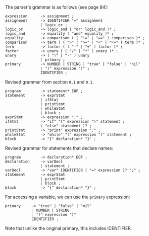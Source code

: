 The parser's grammar is as follows (see page 84):

```
expression      -> assignment ;
assignment      -> IDENTIFIER "=" assignment 
                | logic_or ;
logic_or        -> logic_and ( "or" logic_and )* ;
logic_and       -> equality ( "and" equality )* ;
equality        -> comparison ( ( "!=" | "==" ) comparison )* ;
comparison      -> term ( ( ">" | ">=" | "<" | "<=" ) term )* ;
term            -> factor ( ( "-" | "+" ) factor )* ;
factor          -> unary ( ( "/" | "*" ) unary )* ;
unary           -> ( "!" | "-" ) unary
                | primary ;
primary         -> NUMBER | STRING | "true" | "false" | "nil"                   
                | "(" expression ")" ;
                IDENTIFIER ;
```

Revised grammar from section `8.1` and `9.1`.

```
program         -> statement* EOF ;
statement       -> exprStmt
                | ifStmt
                | printStmt
                | whileStmt
                | block ;
exprStmt        -> expression ";" ;
ifStmt          -> "if" "(" expression ")" statement ;
                ( "else" statement )? ;
printStmt       -> "print" expression ";" ;               
whileStmt       -> "while" "(" expression ")" statement ;
block           -> "{" declaration* "}" ;
```

Revised grammar for statements that declare names:

```
program         -> declaration* EOF ;
declaration     -> varDecl 
                | statement ;
varDecl         -> "var" IDENTIFIER ( "=" expression )? ";" ;
statement       -> exprStmt
                | printStmt
                | block ;
block           -> "{" declaration* "}" ;
```

For accessing a variable, we can use the `primary` expression:

```
primary     -> "true" | "false" | "nil"
            | NUMBER | STRING 
            | "(" expression ")"
            IDENTIFIER ;
```

Note that unlike the original primary, this includes IDENTIFIER.